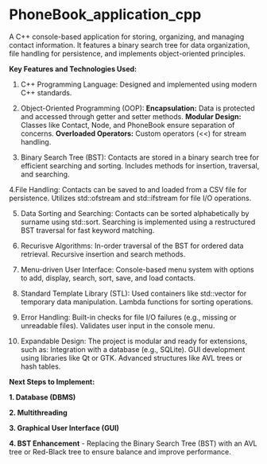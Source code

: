 # PhoneBook_application_cpp
A C++ console-based application for storing, organizing, and managing contact information. It features a binary search tree for data organization, file handling for persistence, and implements object-oriented principles.

**Key Features and Technologies Used:**
1. C++ Programming Language:
Designed and implemented using modern C++ standards.

2. Object-Oriented Programming (OOP):
**Encapsulation:** Data is protected and accessed through getter and setter methods.
**Modular Design:** Classes like Contact, Node, and PhoneBook ensure separation of concerns.
**Overloaded Operators:** Custom operators (<<) for stream handling.

3. Binary Search Tree (BST):
Contacts are stored in a binary search tree for efficient searching and sorting.
Includes methods for insertion, traversal, and searching.

4.File Handling:
Contacts can be saved to and loaded from a CSV file for persistence.
Utilizes std::ofstream and std::ifstream for file I/O operations.

5. Data Sorting and Searching:
Contacts can be sorted alphabetically by surname using std::sort.
Searching is implemented using a restructured BST traversal for fast keyword matching.

6. Recurisve Algorithms:
In-order traversal of the BST for ordered data retrieval.
Recursive insertion and search methods.

7. Menu-driven User Interface:
Console-based menu system with options to add, display, search, sort, save, and load contacts.

8. Standard Template Library (STL):
Used containers like std::vector for temporary data manipulation.
Lambda functions for sorting operations.

9. Error Handling:
Built-in checks for file I/O failures (e.g., missing or unreadable files).
Validates user input in the console menu.

10. Expandable Design:
The project is modular and ready for extensions, such as:
Integration with a database (e.g., SQLite).
GUI development using libraries like Qt or GTK.
Advanced structures like AVL trees or hash tables.


**Next Steps to Implement:**

**1. Database (DBMS)**

**2. Multithreading**

**3. Graphical User Interface (GUI)**

**4. BST Enhancement** - Replacing the Binary Search Tree (BST) with an AVL tree or Red-Black tree to ensure balance and improve performance.
